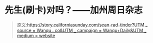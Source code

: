 # 先生(刷卡)对吗？——加州周日杂志

> 原文:[https://story.californiasunday.com/sean-rad-tinder?UTM _ source = Wanqu . co&UTM _ campaign = Wanqu+Daily&UTM _ medium = website](https://story.californiasunday.com/sean-rad-tinder?utm_source=wanqu.co&utm_campaign=Wanqu+Daily&utm_medium=website)



<custom-cover-564f914a04c15 contenteditable="false" block_id="cover?block_name=custom-cover-564f914a04c15" block_type="custom-cover-564f914a04c15" class="custom-cover-564f914a04c15 atavist-shared csm-story-cover atavist-cover atavist-block-align-center csm-cover" data-assets="scale~1200x0~0207covera-1452539704-64.jpg,scale~800x0~0207covera-1452539704-64.jpg,scale~400x0~0207covera-1452539704-64.jpg,scale~1200x0~0207covera-1453324730-93.jpg,scale~800x0~0207covera-1453324730-93.jpg,scale~400x0~0207covera-1453324730-93.jpg" atavist-block="true" cover-layout="full" max-width="28" background_image_wide="{&quot;filename&quot;:&quot;0207covera-1453324730-93.jpg&quot;,&quot;focal_point&quot;:{&quot;x&quot;:36,&quot;y&quot;:73},&quot;progress&quot;:0,&quot;width&quot;:3000,&quot;height&quot;:2000,&quot;path&quot;:&quot;0207covera-1453324730-93.jpg&quot;,&quot;temp_path&quot;:null}" image_caption="" the_title="Mr. (Swipe) Right?" the_subtitle="After a year of tumult and scandal at Tinder, ousted founder Sean Rad is back in charge. Now can he — and his company — grow up?" the_byline="By Nellie Bowles" other_credit_1="Photographs by Gillian Laub" other_credit_2="" other_credit_3="" the_pubdate="1452488400" image-enabled="" use-background="" the_pubdate_formatted="January 11, 2016" data-cloudfront="true"><template is="dom-if" restamp="true" style-scope="custom-cover-564f914a04c15"></template></custom-cover-564f914a04c15>


